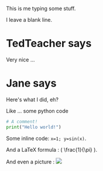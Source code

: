 
This is me typing some stuff.

I leave a blank line.



TedTeacher says
===============

Very nice ...

Jane says
=========
Here's what I did, eh?

Like ... some python code

```python
# A comment!
print("Hello world!")

```

Some inline code: `x=1; y=sin(x)`. 

And a LaTeX formula : \( \frac{1}{\pi} \).

And even a picture : <img src="1.attachments/pic2.png">
